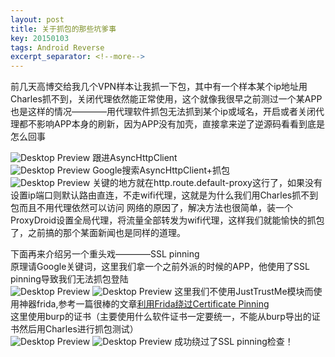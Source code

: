 ```yaml
---
layout: post
title: 关于抓包的那些坑爹事
key: 20150103
tags: Android Reverse
excerpt_separator: <!--more-->
---
```

前几天高博交给我几个VPN样本让我抓一下包，其中有一个样本某个ip地址用Charles抓不到，关闭代理依然能正常使用，这个就像我很早之前测过一个某APP也是这样的情况————用代理软件抓包无法抓到某个ip或域名，开启或者关闭代理都不影响APP本身的刷新，因为APP没有加壳，直接拿来逆了逆源码看看到底是怎么回事
<!--more-->
![Desktop Preview](https://raw.githubusercontent.com/la0s/la0s.github.io/master/screenshots/20181014.1.png)
跟进AsyncHttpClient  
![Desktop Preview](https://raw.githubusercontent.com/la0s/la0s.github.io/master/screenshots/20181014.2.png)
Google搜索AsyncHttpClient+抓包  
![Desktop Preview](https://raw.githubusercontent.com/la0s/la0s.github.io/master/screenshots/20181014.3.png)
关键的地方就在http.route.default-proxy这行了，如果没有设置ip端口则默认路由直连，不走wifi代理，这就是为什么我们用Charles抓不到包而且不用代理依然可以访问
网络的原因了，解决方法也很简单，装一个ProxyDroid设置全局代理，将流量全部转发为wifi代理，这样我们就能愉快的抓包了，之前搞的那个某面新闻也是同样的道理。  

下面再来介绍另一个重头戏————SSL pinning  
原理请Google关键词，这里我们拿一个之前外派的时候的APP，他使用了SSL pinning导致我们无法抓包登陆  
![Desktop Preview](https://raw.githubusercontent.com/la0s/la0s.github.io/master/screenshots/20181014.4.png)
![Desktop Preview](https://raw.githubusercontent.com/la0s/la0s.github.io/master/screenshots/20181014.5.png)
这里我们不使用JustTrustMe模块而使用神器frida,参考一篇很棒的文章[利用Frida绕过Certificate Pinning](https://bbs.pediy.com/thread-222427.htm/)  
这里使用burp的证书（主要使用什么软件证书一定要统一，不能从burp导出的证书然后用Charles进行抓包测试）  
![Desktop Preview](https://raw.githubusercontent.com/la0s/la0s.github.io/master/screenshots/20181014.6.png)
![Desktop Preview](https://raw.githubusercontent.com/la0s/la0s.github.io/master/screenshots/20181014.7.png)
成功绕过了SSL pinning检查！
